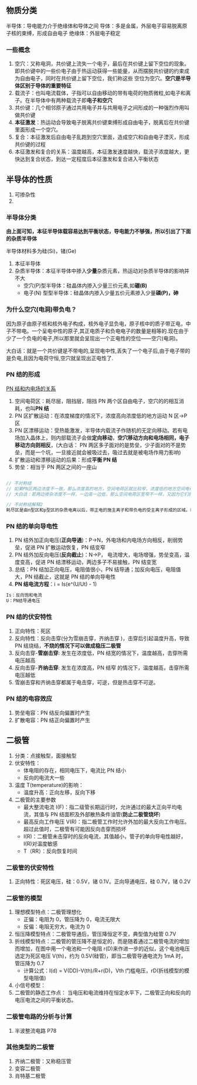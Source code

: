## 物质分类

半导体：导电能力介于绝缘体和导体之间
导体：多是金属，外层电子容易脱离原子核的束缚，形成自由电子
绝缘体：外层电子稳定

### 一些概念

1. 空穴：又称电洞，共价键上流失一个电子，最后在共价键上留下空位的现象。即共价键中的一些价电子由于热运动获得一些能量，从而摆脱共价键的约束成为自由电子，同时在共价键上留下空位，我们称这些 空位为空穴。**空穴是半导体区别于导体的重要特征**
2. 载流子：也叫电流载体，子指可以自由移动的带有电荷的物质微粒,如电子和离子。在半导体中有两种载流子即**电子和空穴**
3. 共价键：几个相邻原子通过共用电子并与共用电子之间形成的一种强烈作用叫做共价键
4. **本征激发**：热运动会导致电子脱离共价键束缚形成自由电子，脱离后在共价键里面形成一个空穴。
5. 复合：本征激发后自由电子乱跑到空穴里面，造成空穴和自由电子湮灭，形成共价键的过程
6. 本征激发和复合的关系：温度越高，本征激发速度越快，载流子浓度越大，更快达到复合状态，到达一定程度后本征激发和复合进入平衡状态

## 半导体的性质

1. 可掺杂性
2.

### 半导体分类

**由上面可知，本征半导体载容易达到平衡状态，导电能力不够强，所以引出了下面的杂质半导体**

半导体材料多为硅(Si)，锗(Ge)

1. 本征半导体
2. 杂质半导体：本征半导体中掺入**少量**杂质元素，热运动对杂质半导体的影响并不大
   - 空穴(P)型半导体：硅晶体内掺入少量三价元素,如**硼(B)**
   - 电子(N) 型型半导体：硅晶体内掺入少量五价元素掺入少量**磷(P)，砷**

### 为什么空穴(电洞)带负电？

因为原子由原子核和核外电子构成，核外电子显负电，原子核中的质子带正电，中子不带电。一个呈电中性的原子,其正电质子和负电电子的数量是相等的.现在由于少了一个负电的电子,所以那里就会呈现出一个正电性的空位——空穴(电洞)。

大白话：就是一个共价键是不带电的,呈现电中性,丢失了一个电子后,由于电子带的是负电,且因为电荷守恒,空穴就呈现出正电性了.

### PN 结的形成

[PN 结和内电场的关系](https://baijiahao.baidu.com/s?id=1696629330863305481&wfr=spider&for=pc)

1. 空间电荷区：耗尽层，阻挡层，阻挡 PN 两个区自由电子，空穴的的相互消耗，也叫**PN 结**
2. PN 区扩散运动：在浓度梯度的情况下，浓度高向浓度低的地方运动 N 区->P 区
3. PN 区漂移运动：受热能激发，半导体内载流子作随机的无定向移动。若有电场加入晶体上，则内部载流子会做**定向移动**，**空穴移动方向和电场相同，电子移动方向则相反**，(大白话： PN 两区多子面对的是势垒，少子面对的不是势垒，而是一个坑，一旦接近就会被吸过去，吸过去就是被电场作用力影响)
4. 扩散运动和漂移运动的后果：形成**平衡 PN 结**
5. 势垒：相当于 PN 两区之间的一座山

```js

// 不对称结
// 如果PN区两边浓度不一致，那么浓度高的地方，空间电荷区就比较窄，浓度低的地方空间电荷区就比较宽
// 大白话：若两边掺杂浓度不一样，一边高一边低，那么空间电荷区宽窄不一样，又因为它们的电荷是一样的，因此，掺杂低的一侧因离子的密度较低，使PN结在该侧的宽度更宽。换言之，杂质浓度越高，空间电荷区越薄，空间电荷区向杂质浓度低的一侧延伸，(可以理解高浓度区只需要很窄的范围就能产生与低浓度一样的的载流子)

// 不对称结解释2
耗尽区是由n型区和p型区的杂质电离以后，带正电的施主离子和带负电的受主离子形成的区域。耗尽区内没有载流子，但是由于杂质电离产生一个内建电场，使得n区电子和p区空穴向另一边迁移，最终达到平衡，可认为是电中性。为了达到电中性，n区电离产生的电子和p区电离产生的空穴数量要相等，即施主受主原子电离的数目相同，所以浓度高的一边仅很窄范围的杂质电离产生的载流子数目就可以与另一边相等。所以杂质浓度高的一侧耗尽区宽度窄，浓度低的一侧耗尽区宽度宽。一般情况下，计算耗尽区宽度只考虑浓度低的一侧的宽度就好了，杂质浓度高的一侧可以忽略不计
```

### PN 结的单向导电性

1. PN 结外加正向电压(**正向导通**)：P->N，外电场和内电场方向相反，削弱势垒，促进 PN 扩散运动恢复，PN 结变窄
2. PN 结外加反向电压(**反向截止**)：N->P， 电流增大，电场增强，势垒变高，温度变高，促进 PN 结漂移运动，两边多子不易接触，PN 结变宽
3. 总结：PN 结加正向电压，电阻值很小，PN 结导通；加反向电压，电阻值大，PN 结截止，这就是 PN 结的单向导电性
4. **PN 结电流方程**：i = Is(e^(U/Ut) - 1)

```js
Is：反向饱和电流
U：PN结导通电压
```

### PN 结的伏安特性

1. 正向特性：死区
2. 反向特性：反向击穿(分为雪崩击穿，齐纳击穿 )，击穿后引起温度升高，导致 PN 结烧结，**不烧的情况下可以做成稳压二极管**
3. 反向击穿-**雪崩击穿**: 发生在浓度低，PN 结宽的情况下，温度越高，击穿所需电压越高
4. 反向击穿-**齐纳击穿**: 发生在浓度高，PN 结窄 的情况下，温度越高，击穿所需电压越低
5. 雪崩击穿和齐纳击穿都属于电击穿，可逆，但是热击穿不可逆。

### PN 结的电容效应

1. 势垒电容：PN 结反向偏置时产生
2. 扩散电容：PN 结正向偏置时产生

## 二极管

1. 分类：点接触型，面接触型
2. 伏安特性：
   - 体电阻的存在，相同电压下，电流比 PN 结小
   - 反向的电流大一些
3. 温度 T(temperature)的影响：
   - 温度升高：正向左移，反向下移
4. 二极管的主要参数
   - 最大整流电流 I(F)：指二级管长期运行时，允许通过的最大正向平均电流，其值与 PN 结面积及外部散热条件油管(**防止二极管烧坏**)
   - 最高反向工作电压 V(R)：指二极管工作时允许外加的最大反向工作电压。超过此值时，二极管有可能因反向击穿而损坏
   - I(R)：二极管未击穿时的反向电流，其值越小，管子的单向导电性越好，I(R)对温度敏感
   - T（RR）：反向恢复时间

### 二极管的伏安特性

1. 正向特性：死区电压，硅：0.5V，锗 0.1V。正向导通电压，硅 0.7V，锗 0.2V

### 二极管的模型

1. 理想模型特点：二极管理想化
   - 正偏：电阻为 0，管压降为 0，电流无限大
   - 反偏：电阻无穷大，电流为 0
2. 恒压降模型特点：二极管导通后，管压降恒定不变，典型值为硅管 0.7V
3. 折线模型特点：二极管的管压降不是恒定的，而是随着通过二极管电流的增加而增加，在图中用一个电池和一个电阻 r(D)来作进一步的近似，这个电池电压选定为死区电压 V(th)，约为 0.5V(硅管)，即当二极管导通电流为 1mA 时，管压降为 0.7
   - 计算公式：I(d) = V(DD)-V(th)/R+r(D)，Vth 门槛电压，rD(折线模型的模型电阻值)
4. 小信号模型：
5. 二极管的静态工作点： 当电压和电流维持在恒定水平下，二极管正向和反向的电压电流之间的平衡状态。

### 二极管电路的分析与计算

1. 半波整流电路 P78

### 其他类型的二极管

1. 齐纳二极管：又称稳压管
2. 变容二极管
3. 肖特基二极管
